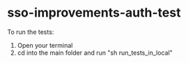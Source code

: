 # sso-improvements-auth-test

To run the tests:

1. Open your terminal
2. cd into the main folder and run "sh run_tests_in_local"
